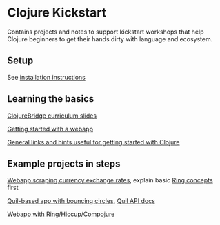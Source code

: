 # Clojure Kickstart

Contains projects and notes to support kickstart workshops that help
Clojure beginners to get their hands dirty with language and ecosystem.

## Setup

See [installation instructions](installation.md)

## Learning the basics

[ClojureBridge curriculum slides](http://clojurebridge.github.io/curriculum/)

[Getting started with a webapp](kickstart.md)

[General links and hints useful for getting started with Clojure](https://github.com/friemen/cugb/blob/master/getting-started.md)

## Example projects in steps

[Webapp scraping currency exchange rates](moneycalc),
explain basic [Ring concepts](https://github.com/ring-clojure/ring/wiki/Concepts) first

[Quil-based app with bouncing circles](my-sketch), [Quil API docs](http://quil.info/api)

[Webapp with Ring/Hiccup/Compojure](helloweb)

